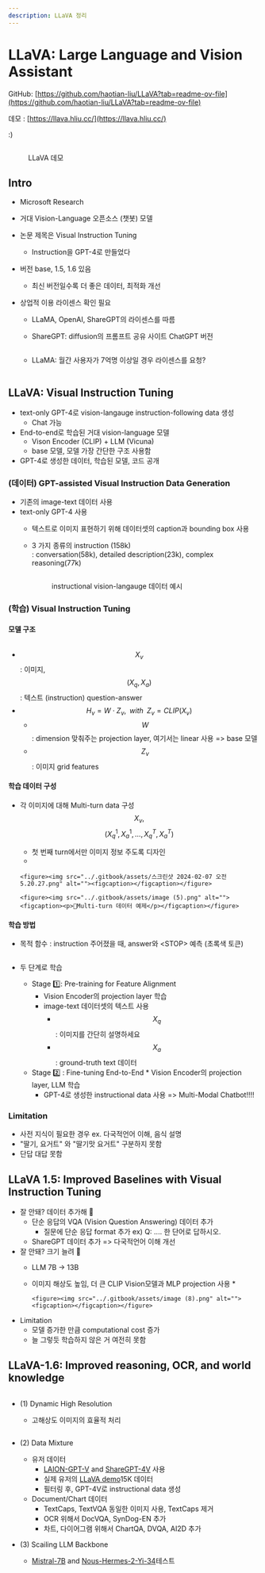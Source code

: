 ```yaml
---
description: LLaVA 정리
---
```


# LLaVA: Large Language and Vision Assistant

GitHub: [https://github.com/haotian-liu/LLaVA?tab=readme-ov-file](https://github.com/haotian-liu/LLaVA?tab=readme-ov-file)

데모 : [https://llava.hliu.cc/](https://llava.hliu.cc/)

:)

<figure><img src="../.gitbook/assets/image.png" alt=""><figcaption><p>LLaVA 데모</p></figcaption></figure>

## Intro

* Microsoft Research
* 거대 Vision-Language 오픈소스 (챗봇) 모델
* 논문 제목은 Visual Instruction Tuning
  * Instruction을 GPT-4로 만들었다
* 버전 base, 1.5, 1.6 있음
  * 최신 버전일수록 더 좋은 데이터, 최적화 개선
*   상업적 이용 라이센스 확인 필요

    * LLaMA, OpenAI, ShareGPT의 라이센스를 따름
    *   ShareGPT: diffusion의 프롬프트 공유 사이트 ChatGPT 버전

        <figure><img src="../.gitbook/assets/image (7).png" alt=""><figcaption></figcaption></figure>
    * LLaMA: 월간 사용자가 7억명 이상일 경우 라이센스를 요청?

    <figure><img src="../.gitbook/assets/image (2).png" alt=""><figcaption></figcaption></figure>

## LLaVA: Visual Instruction Tuning

* text-only GPT-4로 vision-langauge instruction-following data 생성
  * Chat 가능
* End-to-end로 학습된 거대 vision-language 모델
  * Vison Encoder (CLIP) + LLM (Vicuna)
  * base 모델, 모델 가장 간단한 구조 사용함
* GPT-4로 생성한 데이터, 학습된 모델, 코드 공개

### (데이터) GPT-assisted Visual Instruction Data Generation

* 기존의 image-text 데이터 사용
* text-only GPT-4 사용
  * 텍스트로 이미지 표현하기 위해 데이터셋의 caption과 bounding box 사용
  *   3 가지 종류의 instruction (158k)\
      : conversation(58k), detailed description(23k), complex reasoning(77k)

      <figure><img src="../.gitbook/assets/image (3).png" alt=""><figcaption><p>instructional vision-langauge 데이터 예시</p></figcaption></figure>



### (학습) Visual Instruction Tuning

#### 모델 구조

<figure><img src="../.gitbook/assets/image (4).png" alt=""><figcaption></figcaption></figure>

* $$X_v$$: 이미지, $$(X_q, X_a)$$: 텍스트 (instruction) question-answer
* $$H_v = W \cdot Z_v, \;\;with\;\; Z_v = CLIP(X_v)$$
  * $$W$$: dimension 맞춰주는 projection layer, 여기서는 linear 사용 => base 모델
  * $$Z_v$$: 이미지 grid features

#### 학습 데이터 구성

* 각 이미지에 대해 Multi-turn data 구성 $$X_v,$$$$(X_q^1, X_a^1, ..., X_q^T, X_a^T)$$
  * 첫 번째 turn에서만 이미지 정보 주도록 디자인
  *

      <figure><img src="../.gitbook/assets/스크린샷 2024-02-07 오전 5.20.27.png" alt=""><figcaption></figcaption></figure>

      <figure><img src="../.gitbook/assets/image (5).png" alt=""><figcaption><p>Multi-turn 데이터 예제</p></figcaption></figure>

#### 학습 방법

*   목적 함수 : instruction 주어졌을 때, answer와 \<STOP> 예측 (초록색 토큰)

    <figure><img src="../.gitbook/assets/image (6).png" alt=""><figcaption></figcaption></figure>
* 두 단계로 학습
  * Stage 1️⃣: Pre-training for Feature Alignment
    * Vision Encoder의 projection layer 학습
    * image-text 데이터셋의 텍스트 사용
      * $$X_q$$ : 이미지를 간단히 설명하세요
      * $$X_a$$ : ground-truth text 데이터
  * Stage 2️⃣ : Fine-tuning End-to-End
    *      Vision Encoder의 projection layer, LLM 학습
    * GPT-4로 생성한 instructional data 사용 => Multi-Modal Chatbot!!!!

### Limitation

* 사전 지식이 필요한 경우 ex. 다국적언어 이해, 음식 설명
* "딸기, 요거트" 와 "딸기맛 요거트" 구분하지 못함
* 단답 대답 못함&#x20;



## LLaVA 1.5: Improved Baselines with Visual Instruction Tuning

* 잘 안돼? 데이터 추가해 👊
  * 단순 응답의 VQA (Vision Question Answering) 데이터 추가
    * 질문에 단순 응답 format 추가 ex) Q: .... 한 단어로 답하시오.
  * ShareGPT 데이터 추가 => 다국적언어 이해 개선
* 잘 안돼? 크기 늘려 👊
  * LLM 7B -> 13B
  * 이미지 해상도 높임, 더 큰 CLIP Vision모델과 MLP projection 사용
    *

        <figure><img src="../.gitbook/assets/image (8).png" alt=""><figcaption></figcaption></figure>


* Limitation
  * 모델 증가한 만큼 computational cost 증가
  * 늘 그렇듯 학습하지 않은 거 여전히 못함



## LLaVA-1.6: Improved reasoning, OCR, and world knowledge

<figure><img src="../.gitbook/assets/image (10).png" alt=""><figcaption></figcaption></figure>

*   (1) Dynamic High Resolution

    * 고해상도 이미지의 효율적 처리

    <figure><img src="../.gitbook/assets/image (11).png" alt=""><figcaption></figcaption></figure>
* (2) Data Mixture
  * 유저 데이터
    * [LAION-GPT-V](https://huggingface.co/datasets/laion/gpt4v-dataset) and [ShareGPT-4V](https://sharegpt4v.github.io/) 사용
    * 실제 유저의 [LLaVA demo](https://llava-vl.github.io/)15K 데이터
    * 필터링 후, GPT-4V로 instructional data 생성
  * Document/Chart 데이터
    * TextCaps, TextVQA 동일한 이미지 사용, TextCaps 제거
    * OCR 위해서 DocVQA, SynDog-EN 추가
    * 차트, 다이어그램 위해서 ChartQA, DVQA, AI2D 추가
*   (3) Scailing LLM Backbone

    * &#x20;[Mistral-7B](https://mistral.ai/news/announcing-mistral-7b/) and [Nous-Hermes-2-Yi-34](https://huggingface.co/NousResearch/Nous-Hermes-2-Yi-34B)테스트

    <figure><img src="../.gitbook/assets/image (12).png" alt=""><figcaption></figcaption></figure>



